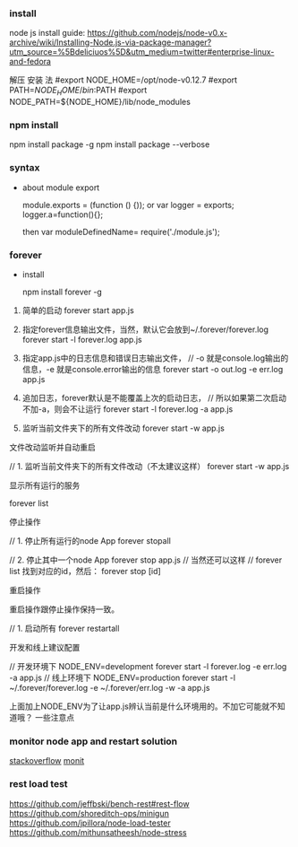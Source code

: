 ### install

node js install guide: https://github.com/nodejs/node-v0.x-archive/wiki/Installing-Node.js-via-package-manager?utm_source=%5Bdeliciuos%5D&utm_medium=twitter#enterprise-linux-and-fedora

解压 安装 法
#export NODE_HOME=/opt/node-v0.12.7
#export PATH=${NODE_HOME}/bin:$PATH
#export NODE_PATH=${NODE_HOME}/lib/node_modules

### npm install

  npm install package -g
  npm install package --verbose

### syntax

- about module export

  module.exports = (function () {));
  or
  var logger = exports;
  logger.a=function(){};

  then
  var moduleDefinedName= require('./module.js');

### forever  
- install

  npm install forever -g

1. 简单的启动
forever start app.js

2. 指定forever信息输出文件，当然，默认它会放到~/.forever/forever.log
forever start -l forever.log app.js

3. 指定app.js中的日志信息和错误日志输出文件，
//  -o 就是console.log输出的信息，-e 就是console.error输出的信息
forever start -o out.log -e err.log app.js

4. 追加日志，forever默认是不能覆盖上次的启动日志，
//  所以如果第二次启动不加-a，则会不让运行
forever start -l forever.log -a app.js

 5. 监听当前文件夹下的所有文件改动
forever start -w app.js

文件改动监听并自动重启

// 1. 监听当前文件夹下的所有文件改动（不太建议这样）
forever start -w app.js

显示所有运行的服务

forever list

停止操作

// 1. 停止所有运行的node App
forever stopall

// 2. 停止其中一个node App
forever stop app.js
// 当然还可以这样
// forever list 找到对应的id，然后：
forever stop [id]

重启操作

重启操作跟停止操作保持一致。

// 1. 启动所有
forever restartall

开发和线上建议配置

// 开发环境下
NODE_ENV=development forever start -l forever.log -e err.log -a app.js
// 线上环境下
NODE_ENV=production forever start -l ~/.forever/forever.log -e ~/.forever/err.log -w -a app.js

上面加上NODE_ENV为了让app.js辨认当前是什么环境用的。不加它可能就不知道哦？
一些注意点

### monitor node app and restart solution

  [stackoverflow](http://stackoverflow.com/questions/23713508/restart-node-js-forever-process-if-response-time-too-big)
  [monit](http://howtonode.org/deploying-node-upstart-monit)

### rest load test

  https://github.com/jeffbski/bench-rest#rest-flow
  https://github.com/shoreditch-ops/minigun
  https://github.com/jpillora/node-load-tester
  https://github.com/mithunsatheesh/node-stress
